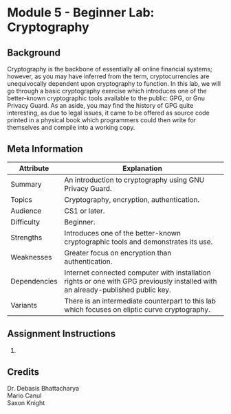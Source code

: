 # Module 5 - Beginner Lab: Cryptography

## Background
Cryptography is the backbone of essentially all online financial systems; however, as you may have inferred from the term, cryptocurrencies are unequivocally dependent upon cryptography to function. In this lab, we will go through a basic cryptography exercise which introduces one of the better-known cryptographic tools available to the public: GPG, or Gnu Privacy Guard. As an aside, you may find the history of GPG quite interesting, as due to legal issues, it came to be offered as source code printed in a physical book which programmers could then write for themselves and compile into a working copy.

## Meta Information
| Attribute | Explanation |
| - | - |
| Summary | An introduction to cryptography using GNU Privacy Guard. |
| Topics | Cryptography, encryption, authentication. |
| Audience | CS1 or later. |
| Difficulty | Beginner. |
| Strengths | Introduces one of the better-known cryptographic tools and demonstrates its use. |
| Weaknesses | Greater focus on encryption than authentication. |
| Dependencies | Internet connected computer with installation rights or one with GPG previously installed with an already-published public key. |
| Variants | There is an intermediate counterpart to this lab which focuses on eliptic curve cryptography. |

## Assignment Instructions
1. 

## Credits
Dr. Debasis Bhattacharya  
Mario Canul  
Saxon Knight  
